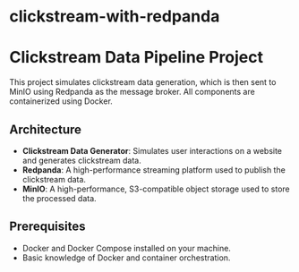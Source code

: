 # clickstream-with-redpanda

# Clickstream Data Pipeline Project

This project simulates clickstream data generation, which is then sent to MinIO using Redpanda as the message broker. All components are containerized using Docker.

## Architecture

- **Clickstream Data Generator**: Simulates user interactions on a website and generates clickstream data.
- **Redpanda**: A high-performance streaming platform used to publish the clickstream data.
- **MinIO**: A high-performance, S3-compatible object storage used to store the processed data.

## Prerequisites

- Docker and Docker Compose installed on your machine.
- Basic knowledge of Docker and container orchestration.
